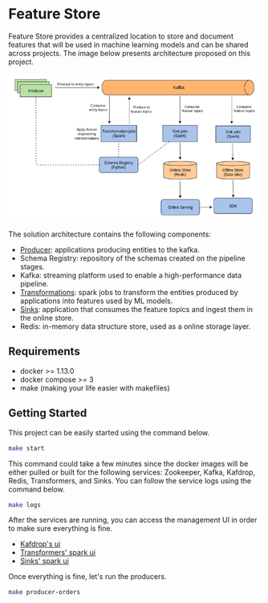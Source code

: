 # Feature Store

Feature Store provides a centralized location to store and document features that will be used in machine learning models and can be shared across projects. The image below presents architecture proposed on this project.

![architecture](./architecture.png)

The solution architecture contains the following components:

* [Producer](./producer/README.md): applications producing entities to the kafka. 
* Schema Registry: repository of the schemas created on the pipeline stages.
* Kafka: streaming platform used to enable a high-performance data pipeline.
* [Transformations](./transformers/README.md): spark jobs to transform the entities produced by applications into features used by ML models.
* [Sinks](./sinks/README.md): application that consumes the feature topics and ingest them in the online store.
* Redis: in-memory data structure store, used as a online storage layer.


## Requirements

* docker >= 1.13.0
* docker compose >= 3
* make (making your life easier with makefiles)


## Getting Started

This project can be easily started using the command below.

```bash
make start
```

This command could take a few minutes since the docker images will be either pulled or built for the following services: Zookeeper, Kafka, Kafdrop, Redis, Transformers, and Sinks. You can follow the service logs using the command below.

```bash
make logs
```

After the services are running, you can access the management UI in order to make sure everything is fine.

* [Kafdrop's ui](http://localhost:9000)
* [Transformers' spark ui](http://localhost:4040/StreamingQuery)
* [Sinks' spark ui](http://localhost:4050/StreamingQuery)

Once everything is fine, let's run the producers.

```bash
make producer-orders
```
